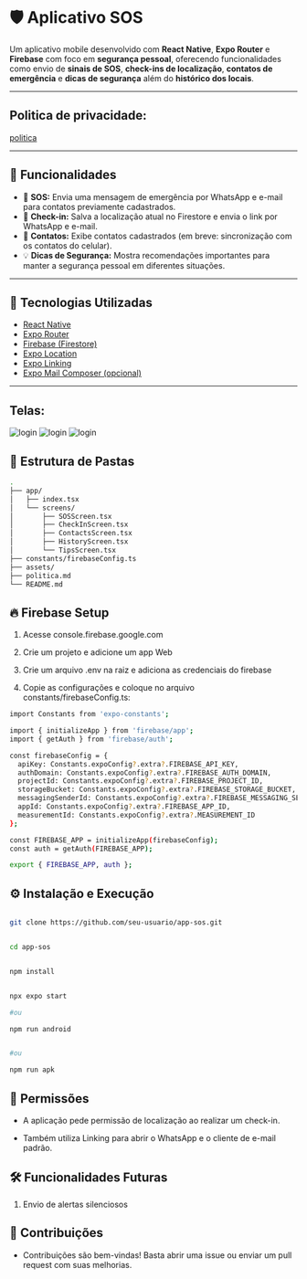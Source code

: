 # 🛡️ Aplicativo SOS

Um aplicativo mobile desenvolvido com **React Native**, **Expo Router** e **Firebase** com foco em **segurança pessoal**, oferecendo funcionalidades como envio de **sinais de SOS**, **check-ins de localização**, **contatos de emergência** e **dicas de segurança** além do **histórico dos locais**.

---

## Politica de privacidade:

[politica](./politica.md)


---


## 📱 Funcionalidades

- 🚨 **SOS:** Envia uma mensagem de emergência por WhatsApp e e-mail para contatos previamente cadastrados.
- 📍 **Check-in:** Salva a localização atual no Firestore e envia o link por WhatsApp e e-mail.
- 👥 **Contatos:** Exibe contatos cadastrados (em breve: sincronização com os contatos do celular).
- 💡 **Dicas de Segurança:** Mostra recomendações importantes para manter a segurança pessoal em diferentes situações.

---

## 🚀 Tecnologias Utilizadas

- [React Native](https://reactnative.dev/)
- [Expo Router](https://expo.github.io/router/)
- [Firebase (Firestore)](https://firebase.google.com/)
- [Expo Location](https://docs.expo.dev/versions/latest/sdk/location/)
- [Expo Linking](https://docs.expo.dev/versions/latest/sdk/linking/)
- [Expo Mail Composer (opcional)](https://docs.expo.dev/versions/latest/sdk/mail-composer/)

---

## Telas:

![login](./assets/images/expo_sos.png)
![login](./assets/images/tela_sos.png)
![login](./assets/images/tips.png)

## 📂 Estrutura de Pastas

```bash
.
├── app/
│   ├── index.tsx             
│   └── screens/
│       ├── SOSScreen.tsx
│       ├── CheckInScreen.tsx
│       ├── ContactsScreen.tsx
│       ├── HistoryScreen.tsx
│       └── TipsScreen.tsx
├── constants/firebaseConfig.ts          
├── assets/
├── politica.md                   
└── README.md
```

## 🔥 Firebase Setup
1. Acesse console.firebase.google.com

2. Crie um projeto e adicione um app Web

3. Crie um arquivo .env na raiz e adiciona as credenciais do firebase

4. Copie as configurações e coloque no arquivo constants/firebaseConfig.ts:


```bash
import Constants from 'expo-constants';

import { initializeApp } from 'firebase/app';
import { getAuth } from 'firebase/auth';

const firebaseConfig = {
  apiKey: Constants.expoConfig?.extra?.FIREBASE_API_KEY,
  authDomain: Constants.expoConfig?.extra?.FIREBASE_AUTH_DOMAIN,
  projectId: Constants.expoConfig?.extra?.FIREBASE_PROJECT_ID,
  storageBucket: Constants.expoConfig?.extra?.FIREBASE_STORAGE_BUCKET,
  messagingSenderId: Constants.expoConfig?.extra?.FIREBASE_MESSAGING_SENDER_ID,
  appId: Constants.expoConfig?.extra?.FIREBASE_APP_ID,
  measurementId: Constants.expoConfig?.extra?.MEASUREMENT_ID
};

const FIREBASE_APP = initializeApp(firebaseConfig);
const auth = getAuth(FIREBASE_APP);

export { FIREBASE_APP, auth };


```

## ⚙️ Instalação e Execução

```bash

git clone https://github.com/seu-usuario/app-sos.git


cd app-sos


npm install


npx expo start

#ou

npm run android


#ou

npm run apk
```


## 🔐 Permissões

- A aplicação pede permissão de localização ao realizar um check-in.

- Também utiliza Linking para abrir o WhatsApp e o cliente de e-mail padrão.


## 🛠️ Funcionalidades Futuras


1. Envio de alertas silenciosos


## 🤝 Contribuições

- Contribuições são bem-vindas! Basta abrir uma issue ou enviar um pull request com suas melhorias.